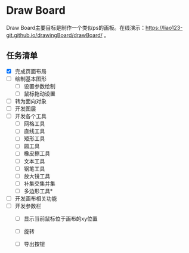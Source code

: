 # Draw Board

Draw Board主要目标是制作一个类似ps的画板。在线演示：https://liao123-git.github.io/drawingBoard/drawBoard/ 。

## 任务清单

- [x] 完成页面布局
- [ ] 绘制基本图形
    - [ ] 设置参数绘制
    - [ ] 鼠标拖动设置
- [ ] 转为面向对象
- [ ] 开发图层
- [ ] 开发各个工具
    - [ ] 网格工具
    - [ ] 直线工具
    - [ ] 矩形工具
    - [ ] 圆工具
    - [ ] 橡皮擦工具
    - [ ] 文本工具
    - [ ] 钢笔工具
    - [ ] 放大镜工具
    - [ ] 补集交集并集
    - [ ] 多边形工具*
- [ ] 开发画布相关功能
- [ ] 开发参数栏
    - [ ] 显示当前鼠标位于画布的xy位置
    - [ ] 旋转
    - [ ] 导出按钮
 
